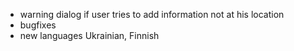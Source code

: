 - warning dialog if user tries to add information not at his location
- bugfixes
- new languages Ukrainian, Finnish
